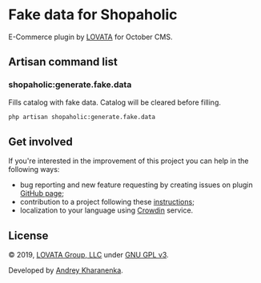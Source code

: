 # Fake data for Shopaholic

E-Commerce plugin by [LOVATA](https://lovata.com) for October CMS.

## Artisan command list

### **shopaholic:generate.fake.data**

Fills catalog with fake data. Catalog will be cleared before filling.
```bash
php artisan shopaholic:generate.fake.data
```

## Get involved

If you're interested in the improvement of this project you can help in the following ways:
* bug reporting and new feature requesting by creating issues on plugin [GitHub page](https://github.com/lovata/oc-shopaholic-plugin/issues);
* contribution to a project following these [instructions](https://github.com/lovata/oc-shopaholic-plugin/blob/master/CONTRIBUTING.md);
* localization to your language using [Crowdin](https://crowdin.com/project/shopaholic-plugin-for-october) service.

## License

© 2019, [LOVATA Group, LLC](https://github.com/lovata) under [GNU GPL v3](https://opensource.org/licenses/GPL-3.0).

Developed by [Andrey Kharanenka](https://github.com/kharanenka).
